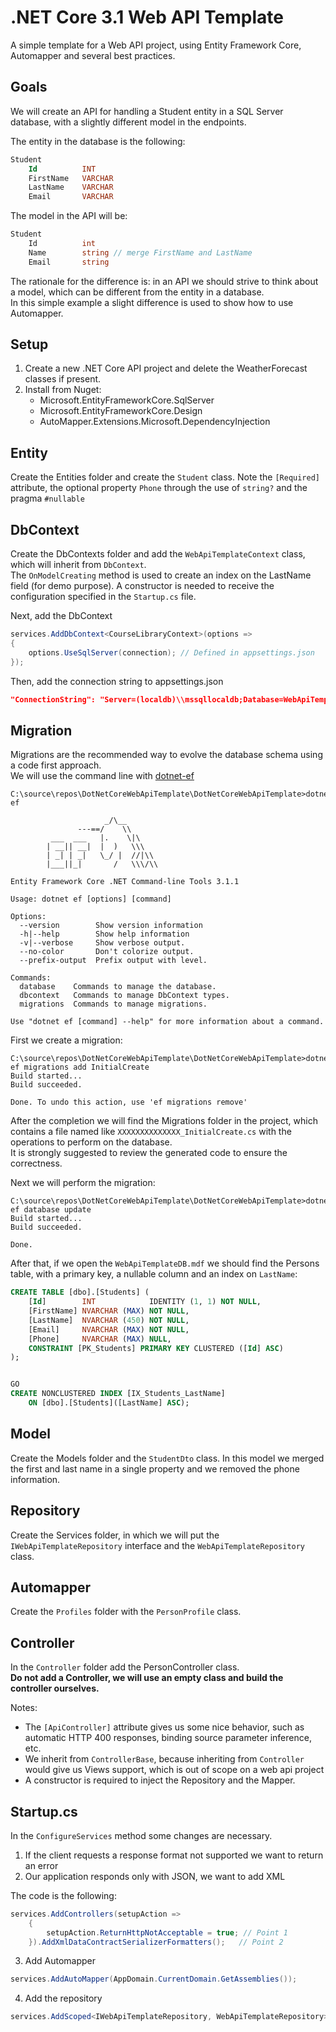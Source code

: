 ﻿# .NET Core 3.1 Web API Template

A simple template for a Web API project, using Entity Framework Core, Automapper and several best practices.  
## Goals
We will create an API for handling a Student entity in a SQL Server database, with a slightly different model in the endpoints.

The entity in the database is the following:

```sql
Student
    Id          INT
    FirstName   VARCHAR
    LastName    VARCHAR
    Email       VARCHAR
```

The model in the API will be:

```csharp
Student
    Id          int
    Name        string // merge FirstName and LastName
    Email       string
```

The rationale for the difference is: in an API we should strive to think about a model, which can be different from the entity in a database.  
In this simple example a slight difference is used to show how to use Automapper.

## Setup

1) Create a new .NET Core API project and delete the WeatherForecast classes if present.
2) Install from Nuget:    
    - Microsoft.EntityFrameworkCore.SqlServer
    - Microsoft.EntityFrameworkCore.Design
    - AutoMapper.Extensions.Microsoft.DependencyInjection
   
## Entity
Create the Entities folder and create the `Student` class. Note the `[Required]` attribute, the optional property `Phone` through the use of `string?` and the pragma `#nullable`

## DbContext
Create the DbContexts folder and add the `WebApiTemplateContext` class, which will inherit from `DbContext`.  
The `OnModelCreating` method is used to create an index on the LastName field (for demo purpose).
A constructor is needed to receive the configuration specified in the `Startup.cs` file.

Next, add the DbContext
```csharp
services.AddDbContext<CourseLibraryContext>(options =>
{
    options.UseSqlServer(connection); // Defined in appsettings.json
}); 
```
Then, add the connection string to appsettings.json
```json
"ConnectionString": "Server=(localdb)\\mssqllocaldb;Database=WebApiTemplateDB;Trusted_Connection=True;"
```

## Migration
Migrations are the recommended way to evolve the database schema using a code first approach.  
We will use the command line with [dotnet-ef](https://www.nuget.org/packages/dotnet-ef/)

```
C:\source\repos\DotNetCoreWebApiTemplate\DotNetCoreWebApiTemplate>dotnet ef

                     _/\__
               ---==/    \\
         ___  ___   |.    \|\
        | __|| __|  |  )   \\\
        | _| | _|   \_/ |  //|\\
        |___||_|       /   \\\/\\

Entity Framework Core .NET Command-line Tools 3.1.1

Usage: dotnet ef [options] [command]

Options:
  --version        Show version information
  -h|--help        Show help information
  -v|--verbose     Show verbose output.
  --no-color       Don't colorize output.
  --prefix-output  Prefix output with level.

Commands:
  database    Commands to manage the database.
  dbcontext   Commands to manage DbContext types.
  migrations  Commands to manage migrations.

Use "dotnet ef [command] --help" for more information about a command.
```

First we create a migration:

```
C:\source\repos\DotNetCoreWebApiTemplate\DotNetCoreWebApiTemplate>dotnet ef migrations add InitialCreate
Build started...
Build succeeded.

Done. To undo this action, use 'ef migrations remove'
```

After the completion we will find the Migrations folder in the project, which contains a file named like `XXXXXXXXXXXXXX_InitialCreate.cs` with the operations to perform on the database.  
It is strongly suggested to review the generated code to ensure the correctness.  

Next we will perform the migration:

```
C:\source\repos\DotNetCoreWebApiTemplate\DotNetCoreWebApiTemplate>dotnet ef database update
Build started...
Build succeeded.

Done.
```

After that, if we open the `WebApiTemplateDB.mdf` we should find the Persons table, with a primary key, a nullable column and an index on `LastName`:

```sql
CREATE TABLE [dbo].[Students] (
    [Id]        INT            IDENTITY (1, 1) NOT NULL,
    [FirstName] NVARCHAR (MAX) NOT NULL,
    [LastName]  NVARCHAR (450) NOT NULL,
    [Email]     NVARCHAR (MAX) NOT NULL,
    [Phone]     NVARCHAR (MAX) NULL,
    CONSTRAINT [PK_Students] PRIMARY KEY CLUSTERED ([Id] ASC)
);


GO
CREATE NONCLUSTERED INDEX [IX_Students_LastName]
    ON [dbo].[Students]([LastName] ASC);
```
## Model
Create the Models folder and the `StudentDto` class. In this model we merged the first and last name in a single property and we removed the phone information.

## Repository
Create the Services folder, in which we will put the `IWebApiTemplateRepository` interface and the `WebApiTemplateRepository` class.

## Automapper
Create the `Profiles` folder with the `PersonProfile` class.

## Controller
In the `Controller` folder add the PersonController class.  
**Do not add a Controller, we will use an empty class and build the controller ourselves.**  

Notes:  
- The `[ApiController]` attribute gives us some nice behavior, such as automatic HTTP 400 responses, binding source parameter inference, etc.
- We inherit from `ControllerBase`, because inheriting from `Controller` would give us Views support, which is out of scope on a web api project
- A constructor is required to inject the Repository and the Mapper.

## Startup.cs
In the `ConfigureServices` method some changes are necessary.
1) If the client requests a response format not supported we want to return an error 
2) Our application responds only with JSON, we want to add XML

The code is the following:

```csharp
services.AddControllers(setupAction =>
    {
        setupAction.ReturnHttpNotAcceptable = true; // Point 1
    }).AddXmlDataContractSerializerFormatters();   // Point 2
```
3) Add Automapper
```csharp
services.AddAutoMapper(AppDomain.CurrentDomain.GetAssemblies());
```
4) Add the repository
```csharp
services.AddScoped<IWebApiTemplateRepository, WebApiTemplateRepository>();
```


